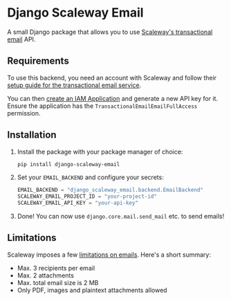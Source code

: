 # Django Scaleway Email

A small Django package that allows you to use [Scaleway's transactional email](https://www.scaleway.com/en/transactional-email-tem/) API.

## Requirements

To use this backend, you need an account with Scaleway and follow their [setup guide
for the transactional email service](https://www.scaleway.com/en/docs/managed-services/transactional-email/quickstart/).

You can then [create an IAM Application](https://console.scaleway.com/iam/applications) and generate a new API key for it.
Ensure the application has the `TransactionalEmailEmailFullAccess` permission.

## Installation

1. Install the package with your package manager of choice:

   ```bash
   pip install django-scaleway-email
   ```

2. Set your `EMAIL_BACKEND` and configure your secrets:

   ```python
   EMAIL_BACKEND = "django_scaleway_email.backend.EmailBackend"
   SCALEWAY_EMAIL_PROJECT_ID = "your-project-id"
   SCALEWAY_EMAIL_API_KEY = "your-api-key"
   ```

3. Done! You can now use `django.core.mail.send_mail` etc. to send emails!

## Limitations

Scaleway imposes a few [limitations on emails](https://www.scaleway.com/en/docs/managed-services/transactional-email/reference-content/tem-capabilities-and-limits/). Here's a short summary:

- Max. 3 recipients per email
- Max. 2 attachments
- Max. total email size is 2 MB
- Only PDF, images and plaintext attachments allowed
